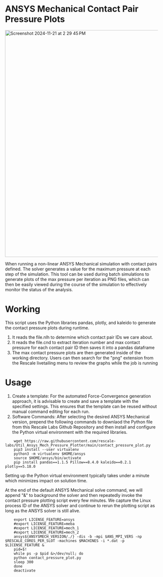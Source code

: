 # ANSYS Mechanical Contact Pair Pressure Plots

<img width="748" alt="Screenshot 2024-11-21 at 2 29 45 PM" src="https://github.com/user-attachments/assets/141c3e4d-152d-42cf-bcea-839ec0390fd1">


When running a non-linear ANSYS Mechanical simulation with contact pairs defined. The solver generates a value for the maximum pressure at each step of the simulation. This tool can be used during batch simulations to generate plots of the max pressure per iteration as PNG files, which can then be easily viewed during the course of the simulation to effectively monitor the status of the analysis.

# Working
This script uses the Python libraries pandas, plotly, and kaleido to generate the contact pressure plots during runtime.
1. It reads the file.nlh to determine which contact pair IDs we care about.
2. It reads the file.cnd to extract iteration number and max contact pressure for each contact pair ID then saves it into a pandas dataframe
3. The max contact pressure plots are then generated inside of the working directory.
Users can then search for the "png" extension from the Rescale livetailing menu to review the graphs while the job is running
# Usage
1. Create a template:
For the automated Force-Convergence generation approach, it is advisable to create and save a template with the specified settings. This ensures that the template can be reused without manual command editing for each run.
2. Software Commands:
After selecting the desired ANSYS Mechanical version, prepend the following commands to downlaod the Python file from this Rescale Labs Github Repository and then install and configure the Python virtual environment with the required libraries.
```
	wget https://raw.githubusercontent.com/rescale-labs/Util_Ansys_Mech_Pressure_Plotter/main/contact_pressure_plot.py
	pip3 install --user virtualenv
	python3 -m virtualenv $HOME/ansys
	source $HOME/ansys/bin/activate
	pip install pandas==1.1.5 Pillow==8.4.0 kaleido==0.2.1 plotly==5.18.0
```
Setting up the Python virtual environment typically takes under a minute which minimizes impact on solution time.

At the end of the default ANSYS Mechanical solve command, we will append "&" to background the solver and then repeatedly invoke the contact pressure plotting script every few minutes. We capture the Linux process ID of the ANSYS solver and continue to rerun the plotting script as long as the ANSYS solver is still alive.

```
	export LICENSE_FEATURE=ansys
	#export LICENSE_FEATURE=meba
	#export LICENSE_FEATURE=mech_1
	#export LICENSE_FEATURE=mech_2
	ansys${ANSYSMECH_VERSION/./} -dis -b -mpi $ANS_MPI_VERS -np $RESCALE_CORES_PER_SLOT -machines $MACHINES -i *.dat -p $LICENSE_FEATURE &
	pid=$!
	while ps -p $pid &>/dev/null; do
	python contact_pressure_plot.py
	sleep 300
	done
	deactivate
```
